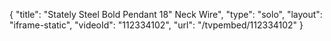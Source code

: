 {
    "title": "Stately Steel Bold Pendant 18\" Neck Wire",
    "type": "solo",
    "layout": "iframe-static",
    "videoId": "112334102",
    "url": "\/tvpembed\/112334102"
}